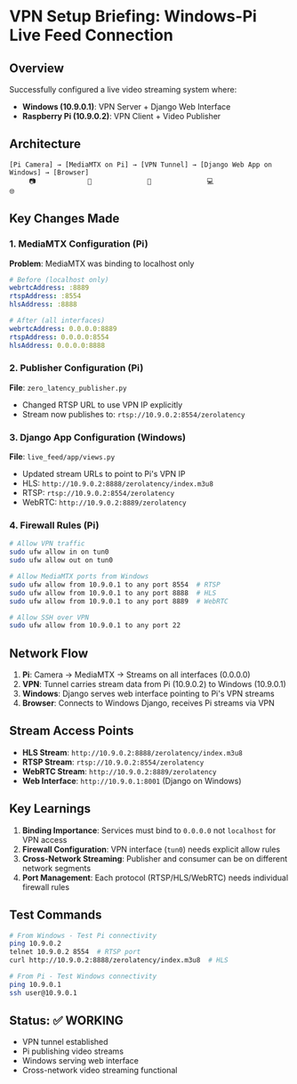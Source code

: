 # VPN Setup Briefing: Windows-Pi Live Feed Connection

## Overview
Successfully configured a live video streaming system where:
- **Windows (10.9.0.1)**: VPN Server + Django Web Interface
- **Raspberry Pi (10.9.0.2)**: VPN Client + Video Publisher

## Architecture
```
[Pi Camera] → [MediaMTX on Pi] → [VPN Tunnel] → [Django Web App on Windows] → [Browser]
     📷             🎥              🔗              💻                    🌐
```

## Key Changes Made

### 1. MediaMTX Configuration (Pi)
**Problem**: MediaMTX was binding to localhost only
```yaml
# Before (localhost only)
webrtcAddress: :8889
rtspAddress: :8554  
hlsAddress: :8888

# After (all interfaces)
webrtcAddress: 0.0.0.0:8889
rtspAddress: 0.0.0.0:8554
hlsAddress: 0.0.0.0:8888
```

### 2. Publisher Configuration (Pi)
**File**: `zero_latency_publisher.py`
- Changed RTSP URL to use VPN IP explicitly
- Stream now publishes to: `rtsp://10.9.0.2:8554/zerolatency`

### 3. Django App Configuration (Windows)
**File**: `live_feed/app/views.py`
- Updated stream URLs to point to Pi's VPN IP
- HLS: `http://10.9.0.2:8888/zerolatency/index.m3u8`
- RTSP: `rtsp://10.9.0.2:8554/zerolatency`
- WebRTC: `http://10.9.0.2:8889/zerolatency`

### 4. Firewall Rules (Pi)
```bash
# Allow VPN traffic
sudo ufw allow in on tun0
sudo ufw allow out on tun0

# Allow MediaMTX ports from Windows
sudo ufw allow from 10.9.0.1 to any port 8554  # RTSP
sudo ufw allow from 10.9.0.1 to any port 8888  # HLS
sudo ufw allow from 10.9.0.1 to any port 8889  # WebRTC

# Allow SSH over VPN
sudo ufw allow from 10.9.0.1 to any port 22
```

## Network Flow
1. **Pi**: Camera → MediaMTX → Streams on all interfaces (0.0.0.0)
2. **VPN**: Tunnel carries stream data from Pi (10.9.0.2) to Windows (10.9.0.1)
3. **Windows**: Django serves web interface pointing to Pi's VPN streams
4. **Browser**: Connects to Windows Django, receives Pi streams via VPN

## Stream Access Points
- **HLS Stream**: `http://10.9.0.2:8888/zerolatency/index.m3u8`
- **RTSP Stream**: `rtsp://10.9.0.2:8554/zerolatency`
- **WebRTC Stream**: `http://10.9.0.2:8889/zerolatency`
- **Web Interface**: `http://10.9.0.1:8001` (Django on Windows)

## Key Learnings
1. **Binding Importance**: Services must bind to `0.0.0.0` not `localhost` for VPN access
2. **Firewall Configuration**: VPN interface (`tun0`) needs explicit allow rules
3. **Cross-Network Streaming**: Publisher and consumer can be on different network segments
4. **Port Management**: Each protocol (RTSP/HLS/WebRTC) needs individual firewall rules

## Test Commands
```bash
# From Windows - Test Pi connectivity
ping 10.9.0.2
telnet 10.9.0.2 8554  # RTSP port
curl http://10.9.0.2:8888/zerolatency/index.m3u8  # HLS

# From Pi - Test Windows connectivity  
ping 10.9.0.1
ssh user@10.9.0.1
```

## Status: ✅ WORKING
- VPN tunnel established
- Pi publishing video streams
- Windows serving web interface
- Cross-network video streaming functional